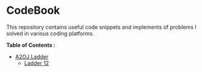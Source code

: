 # CodeBook

This repository contains useful code snippets and implements of problems I solved in various coding platforms.

**Table of Contents :**
* [A2OJ Ladder](/a2oj-codeforces)
    * [Ladder 12](/a2oj-codeforces/ladder12.md)